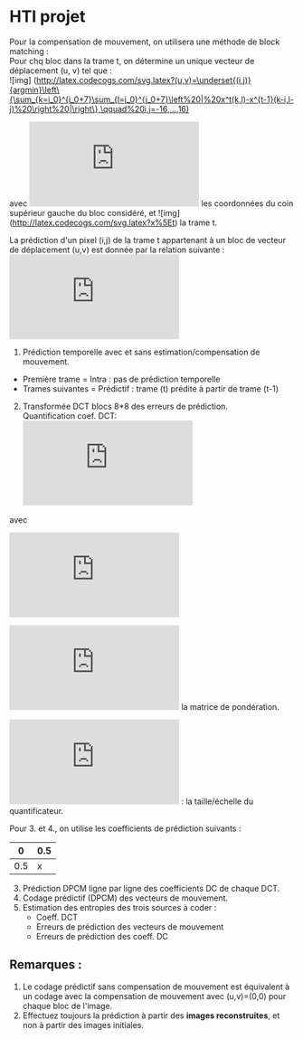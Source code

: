 # HTI projet

Pour la compensation de mouvement, on utilisera une méthode de block matching :  
Pour chq bloc dans la trame t, on détermine un unique vecteur de déplacement (u, v) tel que :  
![img] (http://latex.codecogs.com/svg.latex?(u,v)=\underset{(i,j)}{argmin}\left\{\sum_{k=i_0}^{i_0+7}\sum_{l=j_0}^{j_0+7}\left%20|%20x^t(k,l)-x^{t-1}(k-i,l-j)%20\right%20|\right\},\qquad%20i,j=-16,...,16)

avec ![img](http://latex.codecogs.com/svg.latex?%28i_0%2Cj_0%29) les coordonnées du coin supérieur gauche du bloc considéré, et ![img] (http://latex.codecogs.com/svg.latex?x%5Et) la trame t.

La prédiction d'un pixel (i,j) de la trame t appartenant à un bloc de vecteur de déplacement (u,v) est donnée par la relation suivante :  
![img](http://latex.codecogs.com/svg.latex?%5Cwidehat%7Bx%7D%5Et%28i%2Cj%29%3Dx%5E%7Bt-1%7D%28i-u%2Cj-v%29)

1. Prédiction temporelle avec et sans estimation/compensation de mouvement.
- Première trame = Intra : pas de prédiction temporelle
- Trames suivantes = Prédictif : trame (t) prédite à partir de trame (t-1)

2. Transformée DCT blocs 8*8 des erreurs de prédiction.  
Quantification coef. DCT:  
![img](http://latex.codecogs.com/svg.latex?%5Cwidehat%7Bf%7D_q%28u%2Cv%29%3D%5Cfrac%7B%5Cfrac%7B%5Cwidehat%7Bf%7D%28u%2Cv%29%5Ccdot+16%7D%7Bw%5Bu%5D%5Bv%5D%7D-k%5Ccdot+Q_s%7D%7B2Q_s%7D)

avec

![img](http://latex.codecogs.com/svg.latex?k%3D%5Cleft%5C%7B%5Cbegin%7Bmatrix%7D0%2C%26%5Ctext%7Bpour%20les%20blocs%20intra%7D%5C%5Csigne%5Cleft%5C%7B%5Cwidehat%7Bf%7D%28u%2Cv%29%5Cright%5C%7D%2C%26%5Ctext%7Bpour%20les%20blocs%20predits%7D%5Cend%7Bmatrix%7D%5Cright.)

![img](http://latex.codecogs.com/svg.latex?w%3D%5Cbegin%7Bbmatrix%7D8%2617%2618%2619%2621%2623%2625%2627%5C%5C17%2618%2619%2621%2623%2625%2627%2628%5C%5C20%2621%2622%2623%2624%2626%2628%2630%5C%5C21%2622%2623%2624%2626%2628%2630%2632%5C%5C22%2623%2624%2626%2628%2630%2632%2635%5C%5C23%2624%2626%2628%2630%2632%2635%2638%5C%5C25%2626%2628%2630%2632%2635%2638%2641%5C%5C27%2628%2630%2632%2635%2638%2641%2645%5Cend%7Bbmatrix%7D) la matrice de pondération.

![img](http://latex.codecogs.com/svg.latex?Q_s%5Cin%5C%7B1%2C...%2C31%5C%7D) : la taille/échelle du quantificateur.

Pour 3. et 4., on utilise les coefficients de prédiction suivants :

| 0   | 0.5 
------|-----
| 0.5 |  x  

3. Prédiction DPCM ligne par ligne des coefficients DC de chaque DCT.
4. Codage prédictif (DPCM) des vecteurs de mouvement.
5. Estimation des entropies des trois sources à coder :
	* Coeff. DCT
	* Erreurs de prédiction des vecteurs de mouvement
	* Erreurs de prédiction des coeff. DC

## Remarques :
1. Le codage prédictif sans compensation de mouvement est équivalent à un codage avec la compensation de mouvement avec (u,v)=(0,0) pour chaque bloc de l'image.
2. Effectuez toujours la prédiction à partir des **images reconstruites**, et non à partir des images initiales.
